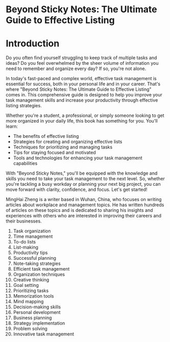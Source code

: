 # Beyond Sticky Notes: The Ultimate Guide to Effective Listing

# Introduction

Do you often find yourself struggling to keep track of multiple tasks and ideas? Do you feel overwhelmed by the sheer volume of information you need to remember and organize every day? If so, you're not alone.

In today's fast-paced and complex world, effective task management is essential for success, both in your personal life and in your career. That's where "Beyond Sticky Notes: The Ultimate Guide to Effective Listing" comes in. This comprehensive guide is designed to help you improve your task management skills and increase your productivity through effective listing strategies.

Whether you're a student, a professional, or simply someone looking to get more organized in your daily life, this book has something for you. You'll learn:

* The benefits of effective listing
* Strategies for creating and organizing effective lists
* Techniques for prioritizing and managing tasks
* Tips for staying focused and motivated
* Tools and technologies for enhancing your task management capabilities

With "Beyond Sticky Notes," you'll be equipped with the knowledge and skills you need to take your task management to the next level. So, whether you're tackling a busy workday or planning your next big project, you can move forward with clarity, confidence, and focus. Let's get started!

MingHai Zheng is a writer based in Wuhan, China, who focuses on writing articles about workplace and management topics. He has written hundreds of articles on these topics and is dedicated to sharing his insights and experiences with others who are interested in improving their careers and their businesses.



1. Task organization
2. Time management
3. To-do lists
4. List-making
5. Productivity tips
6. Successful planning
7. Note-taking strategies
8. Efficient task management
9. Organization techniques
10. Creative thinking
11. Goal setting
12. Prioritizing tasks
13. Memorization tools
14. Mind mapping
15. Decision-making skills
16. Personal development
17. Business planning
18. Strategy implementation
19. Problem solving
20. Innovative task management

